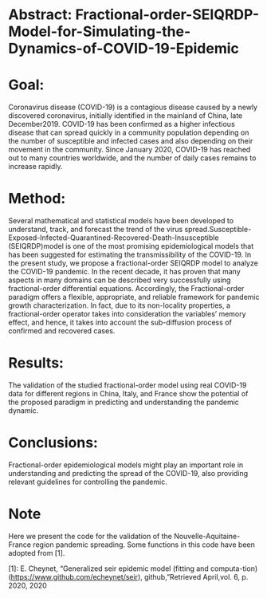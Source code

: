 # Abstract: Fractional-order-SEIQRDP-Model-for-Simulating-the-Dynamics-of-COVID-19-Epidemic

# Goal: 
Coronavirus disease (COVID-19)  is  a  contagious   disease   caused   by   a   newly   discovered   coronavirus, initially   identified   in   the   mainland   of  China,   late   December2019.   COVID-19   has   been   confirmed   as   a   higher   infectious disease   that   can   spread   quickly   in   a   community population depending on  the  number  of  susceptible  and  infected  cases  and also   depending   on   their   movement   in   the   community.   Since January  2020,  COVID-19  has  reached  out  to  many  countries worldwide,  and  the  number  of  daily  cases  remains  to  increase rapidly. 

# Method:
Several mathematical and statistical models have been developed to understand,  track,  and  forecast  the  trend of   the   virus   spread.Susceptible-Exposed-Infected-Quarantined-Recovered-Death-Insusceptible (SEIQRDP)model  is  one  of  the most  promising  epidemiological  models  that  has  been  suggested for estimating the transmissibility of the COVID-19. In the present study, we propose a fractional-order SEIQRDP model to analyze the COVID-19 pandemic. In the recent decade, it has proven that many aspects in many domains can be described very successfully using fractional-order differential equations.  Accordingly, the Fractional-order paradigm offers a flexible, appropriate,  and reliable framework for pandemic growth characterization. In fact, due to its non-locality properties, a fractional-order operator takes into consideration the variables’ memory effect, and hence,  it takes  into  account  the  sub-diffusion  process  of  confirmed  and recovered cases.

# Results:
The validation of the studied fractional-order model using real COVID-19  data  for  different  regions  in China,  Italy,  and  France  show  the  potential  of  the  proposed paradigm in predicting and understanding the pandemic dynamic.

# Conclusions:
Fractional-order epidemiological models might play an important role in understanding and predicting the spread of the COVID-19, also providing relevant guidelines for controlling the pandemic.
# Note
Here we present the code for the validation of the Nouvelle-Aquitaine-France region pandemic spreading. Some functions in this code have been adopted from [1].

[1]: E.  Cheynet,  “Generalized  seir  epidemic  model  (fitting  and  computa-tion)(https://www.github.com/echeynet/seir),  github,”Retrieved  April,vol. 6, p. 2020, 2020
